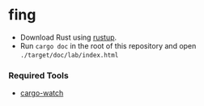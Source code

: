 # fing

- Download Rust using [rustup](https://rustup.rs).
- Run `cargo doc` in the root of this repository and open
  `./target/doc/lab/index.html`

### Required Tools

* [cargo-watch](https://github.com/watchexec/cargo-watch)